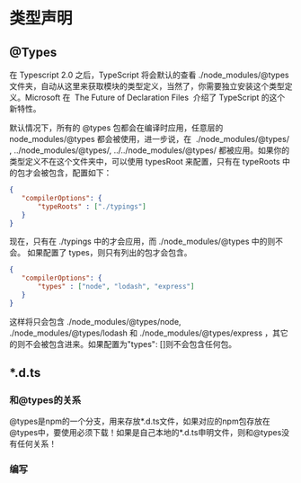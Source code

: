 # 类型声明

## @Types

在 Typescript 2.0 之后，TypeScript 将会默认的查看 ./node_modules/@types 文件夹，自动从这里来获取模块的类型定义，当然了，你需要独立安装这个类型定义。Microsoft 在  The Future of Declaration Files  介绍了 TypeScript 的这个新特性。

默认情况下，所有的 @types 包都会在编译时应用，任意层的 node_modules/@types 都会被使用，进一步说，在  ./node_modules/@types/ , ../node_modules/@types/, ../../node_modules/@types/ 都被应用。如果你的类型定义不在这个文件夹中，可以使用 typesRoot 来配置，只有在 typeRoots 中的包才会被包含，配置如下：

```json
{
   "compilerOptions": {
       "typeRoots" : ["./typings"]
   }
}
```

现在，只有在 ./typings 中的才会应用，而 ./node_modules/@types 中的则不会。 如果配置了 types，则只有列出的包才会包含。

```json
{
   "compilerOptions": {
       "types" : ["node", "lodash", "express"]
   }
}
```

这样将只会包含 ./node_modules/@types/node, ./node_modules/@types/lodash 和 ./node_modules/@types/express ，其它的则不会被包含进来。如果配置为"types": []则不会包含任何包。

## *.d.ts

### 和@types的关系

@types是npm的一个分支，用来存放*.d.ts文件，如果对应的npm包存放在@types中，要使用必须下载！如果是自己本地的*.d.ts申明文件，则和@types没有任何关系！

### 编写